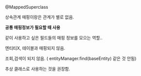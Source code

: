 @MappedSuperclass

상속관계 매핑이랑은 관계가 별로 없음.

**공통 매핑정보가 필요할 때 사용**

같이 사용하고 싶은 필드들의 매핑 정보를 모으는 역할..

엔티티X, 테이블과 매핑되지 않음.

조회,검색이 되지 않음. ( entityManager.find(baseEntity) 같은 것 안됨)

추상 클래스로 사용하는 것을 권장함.